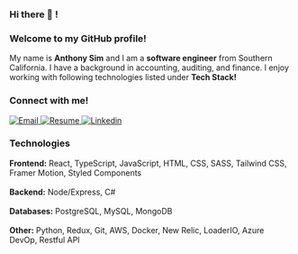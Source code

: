 <!-- ![LinkedIn-Banner](https://user-images.githubusercontent.com/31682285/151724093-4706b65f-d204-4acb-8515-442daa9bb4fa.png) -->

### Hi there 👋 !

### Welcome to my GitHub profile!

<div>
My name is <strong>Anthony Sim</strong> and I am a <strong>software engineer</strong> from Southern California. I have a  background in accounting, auditing, and finance. I enjoy working with following technologies listed under <strong>Tech Stack!</strong>
</div>

### Connect with me!
 
<div>
  <a target="_blank" href = "mailto: anthonyysim@gmail.com"/>
    <img alt="Email" src="https://img.shields.io/badge/email-%23FF0000.svg?style=for-the-badge&logoColor=white)" />
  </a>
  
  <a target="_blank" href="https://drive.google.com/file/d/1KAnhHt6qmLN3QqIYnjaQp8jSU0luqLR3/view?usp=sharing">
    <img alt="Resume" src="https://img.shields.io/badge/Resume-60B5CC?style=for-the-badge" />
  </a>

  <a target="_blank" href="https://www.linkedin.com/in/sim-anthony/">
    <img alt="Linkedin" src="https://img.shields.io/badge/linkedin-0077B5?logo=linkedin&logoColor=white&style=for-the-badge" />
  </a>
</div>

### Technologies

<div>
  <div>
      <div>
         <strong>Frontend:</strong> React, TypeScript, JavaScript, HTML, CSS,‬‭ SASS, Tailwind CSS, Framer Motion, Styled Components‬ 
      </div>
  </div>
    <br>
  <div>
      <div>
       <strong>Backend:</strong> Node/Express, C#‬
      ‭</div>
  </div>
    <br>
  <div>
      <div> 
       <strong>Databases:</strong> PostgreSQL, MySQL‬, MongoDB
      ‭</div>
  </div>
    <br>
  <div>
   <div> 
     <strong>Other:</strong> Python, Redux,‬‭ Git, AWS, Docker, New Relic, LoaderIO, Azure DevOp,‬‭ Restful API‬
   ‭</div>
  </div>
</div>
